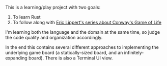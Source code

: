 This is a learning/play project with two goals: 

1. To learn Rust
2. To follow along with [Eric Lippert's series about Conway's Game of Life](https://ericlippert.com/2020/04/13/life-part-1/)

I'm learning both the language and the domain at the same time, so judge the code quality and organization accordingly. 

In the end this contains several different approaches to implementing the underlying game board (a statically-sized board, and an infinitely-expanding board). There is also a Terminal UI view.
